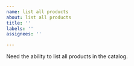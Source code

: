 ```yaml
---
name: list all products
about: list all products
title: ''
labels: ''
assignees: ''

---
```


Need the ability to list all products in the catalog.
